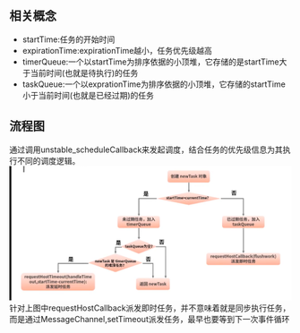 ## 相关概念
- startTime:任务的开始时间
- expirationTime:expirationTime越小，任务优先级越高
- timerQueue:一个以startTime为排序依据的小顶堆，它存储的是startTime大于当前时间(也就是待执行)的任务
- taskQueue:一个以exprationTime为排序依据的小顶堆，它存储的startTime小于当前时间(也就是已经过期)的任务
## 流程图
通过调用unstable_scheduleCallback来发起调度，结合任务的优先级信息为其执行不同的调度逻辑。
![Alt text](image-19.png)
针对上图中requestHostCallback派发即时任务，并不意味着就是同步执行任务，而是通过MessageChannel,setTimeout派发任务，最早也要等到下一次事件循环
